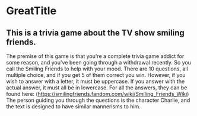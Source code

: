 # GreatTitle

## This is a trivia game about the TV show smiling friends.
The premise of this game is that you're a complete trivia game addict for some reason, and you've been going through a withdrawal recently. So you call the Smiling Friends to help with your mood.
There are 10 questions, all multiple choice, and if you get 5 of them correct you win.
However, if you wish to answer with a letter, it must be uppercase.
If you answer with the actual answer, it must all be in lowercase.
For all the answers, they can be found here: (https://smilingfriends.fandom.com/wiki/Smiling_Friends_Wiki)
The person guiding you through the questions is the character Charlie, and the text is designed to have similar mannerisms to him.
